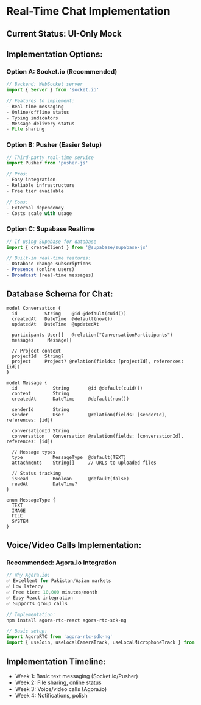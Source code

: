 # Real-Time Chat Implementation

## Current Status: UI-Only Mock

## Implementation Options:

### Option A: Socket.io (Recommended)
```typescript
// Backend: WebSocket server
import { Server } from 'socket.io'

// Features to implement:
- Real-time messaging
- Online/offline status
- Typing indicators
- Message delivery status
- File sharing
```

### Option B: Pusher (Easier Setup)
```typescript
// Third-party real-time service
import Pusher from 'pusher-js'

// Pros:
- Easy integration
- Reliable infrastructure
- Free tier available

// Cons:
- External dependency
- Costs scale with usage
```

### Option C: Supabase Realtime
```typescript
// If using Supabase for database
import { createClient } from '@supabase/supabase-js'

// Built-in real-time features:
- Database change subscriptions
- Presence (online users)
- Broadcast (real-time messages)
```

## Database Schema for Chat:
```prisma
model Conversation {
  id          String    @id @default(cuid())
  createdAt   DateTime  @default(now())
  updatedAt   DateTime  @updatedAt
  
  participants User[]   @relation("ConversationParticipants")
  messages     Message[]
  
  // Project context
  projectId   String?
  project     Project? @relation(fields: [projectId], references: [id])
}

model Message {
  id             String       @id @default(cuid())
  content        String
  createdAt      DateTime     @default(now())
  
  senderId       String
  sender         User         @relation(fields: [senderId], references: [id])
  
  conversationId String
  conversation   Conversation @relation(fields: [conversationId], references: [id])
  
  // Message types
  type           MessageType  @default(TEXT)
  attachments    String[]     // URLs to uploaded files
  
  // Status tracking
  isRead         Boolean      @default(false)
  readAt         DateTime?
}

enum MessageType {
  TEXT
  IMAGE
  FILE
  SYSTEM
}
```

## Voice/Video Calls Implementation:

### Recommended: Agora.io Integration
```typescript
// Why Agora.io:
✅ Excellent for Pakistan/Asian markets
✅ Low latency
✅ Free tier: 10,000 minutes/month
✅ Easy React integration
✅ Supports group calls

// Implementation:
npm install agora-rtc-react agora-rtc-sdk-ng

// Basic setup:
import AgoraRTC from 'agora-rtc-sdk-ng'
import { useJoin, useLocalCameraTrack, useLocalMicrophoneTrack } from 'agora-rtc-react'
```

## Implementation Timeline:
- Week 1: Basic text messaging (Socket.io/Pusher)
- Week 2: File sharing, online status
- Week 3: Voice/video calls (Agora.io)
- Week 4: Notifications, polish